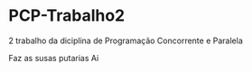 # PCP-Trabalho2
2 trabalho da diciplina de Programação Concorrente e Paralela

Faz as susas putarias Ai
